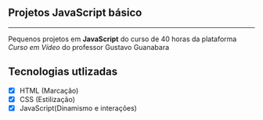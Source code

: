 ## Projetos JavaScript básico
***
 Pequenos projetos em **JavaScript** do curso de 40 horas da plataforma *Curso em Vídeo* do professor Gustavo Guanabara

## Tecnologias utlizadas
- [x] HTML (Marcação) 
- [X] CSS (Estilização)
- [x] JavaScript(Dinamismo e interações)
